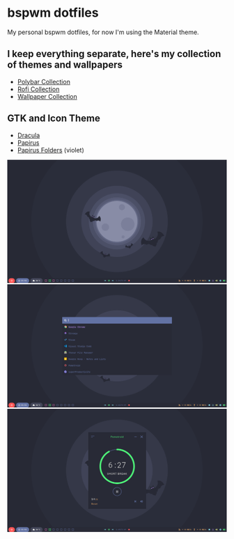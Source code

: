 # bspwm dotfiles

My personal bspwm dotfiles, for now I'm using the Material theme.

## I keep everything separate, here's my collection of themes and wallpapers

* [Polybar Collection](https://github.com/Murzchnvok/polybar-collection)
* [Rofi Collection](https://github.com/Murzchnvok/rofi-collection)
* [Wallpaper Collection](https://drive.google.com/drive/folders/1o1qjRgkJtnF_8uGB1z6MRsQUjWinHUsw?usp=sharing)

## GTK and Icon Theme

* [Dracula](https://draculatheme.com/gtk)
* [Papirus](https://github.com/PapirusDevelopmentTeam/papirus-icon-theme)
* [Papirus Folders](https://github.com/PapirusDevelopmentTeam/papirus-folders) (violet)

![Desktop](screenshots/desktop.png)
![Rofi](screenshots/rofi.png)
![Some Apps](screenshots/pomotroid.png)

